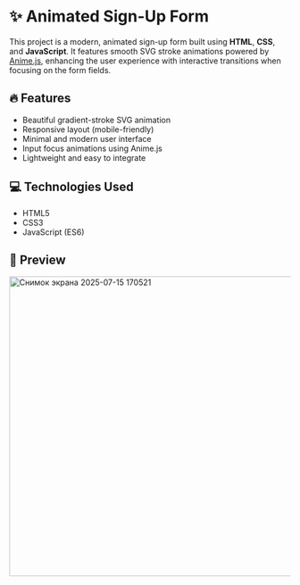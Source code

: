 # ✨ Animated Sign-Up Form

This project is a modern, animated sign-up form built using **HTML**, **CSS**, and **JavaScript**. It features smooth SVG stroke animations powered by [Anime.js](https://animejs.com/), enhancing the user experience with interactive transitions when focusing on the form fields.

## 🔥 Features

- Beautiful gradient-stroke SVG animation
- Responsive layout (mobile-friendly)
- Minimal and modern user interface
- Input focus animations using Anime.js
- Lightweight and easy to integrate

## 💻 Technologies Used

- HTML5
- CSS3
- JavaScript (ES6)

## 📸 Preview

<img width="941" height="537" alt="Снимок экрана 2025-07-15 170521" src="https://github.com/user-attachments/assets/8cd0c19f-c671-4324-b45c-9ee3d2996226" />

